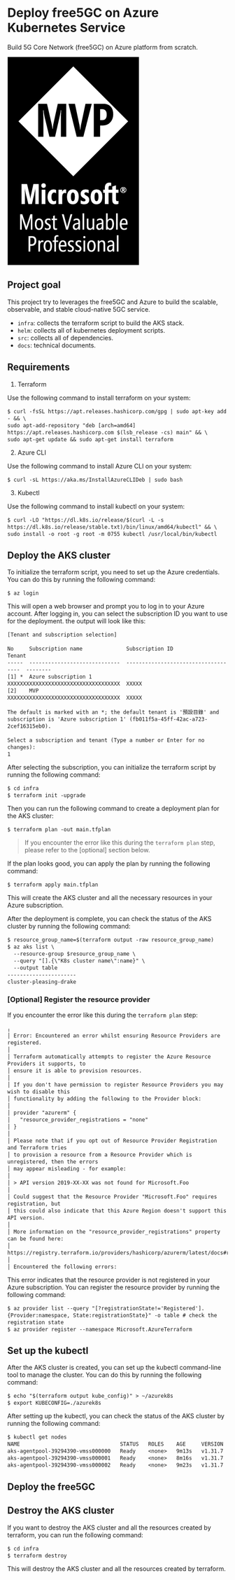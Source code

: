 # Deploy free5GC on Azure Kubernetes Service
Build 5G Core Network (free5GC) on Azure platform from scratch.

![](./assets/mvp.tif)

## Project goal

This project try to leverages the free5GC and Azure to build the scalable, observable, and stable cloud-native 5GC service.
- `infra`: collects the terraform script to build the AKS stack.
- `helm`: collects all of kubernetes deployment scripts.
- `src`: collects all of dependencies.
- `docs`: technical documents.

## Requirements

1. Terraform

Use the following command to install terraform on your system:
```
$ curl -fsSL https://apt.releases.hashicorp.com/gpg | sudo apt-key add - && \
sudo apt-add-repository "deb [arch=amd64] https://apt.releases.hashicorp.com $(lsb_release -cs) main" && \
sudo apt-get update && sudo apt-get install terraform
```

2. Azure CLI

Use the following command to install Azure CLI on your system:
```
$ curl -sL https://aka.ms/InstallAzureCLIDeb | sudo bash
```

3. Kubectl

Use the following command to install kubectl on your system:
```
$ curl -LO "https://dl.k8s.io/release/$(curl -L -s https://dl.k8s.io/release/stable.txt)/bin/linux/amd64/kubectl" && \
sudo install -o root -g root -m 0755 kubectl /usr/local/bin/kubectl
```

## Deploy the AKS cluster

To initialize the terraform script, you need to set up the Azure credentials. You can do this by running the following command:
```
$ az login
```
This will open a web browser and prompt you to log in to your Azure account. After logging in, you can select the subscription ID you want to use for the deployment. the output will look like this:
```
[Tenant and subscription selection]

No     Subscription name              Subscription ID                       Tenant
-----  -----------------------------  ------------------------------------  --------
[1] *  Azure subscription 1           XXXXXXXXXXXXXXXXXXXXXXXXXXXXXXXXXXXX  XXXXX
[2]    MVP                            XXXXXXXXXXXXXXXXXXXXXXXXXXXXXXXXXXXX  XXXXX

The default is marked with an *; the default tenant is '預設目錄' and subscription is 'Azure subscription 1' (fb011f5a-45ff-42ac-a723-2cef16315eb0).

Select a subscription and tenant (Type a number or Enter for no changes):  
1
```


After selecting the subscription, you can initialize the terraform script by running the following command:
```
$ cd infra
$ terraform init -upgrade
```

Then you can run the following command to create a deployment plan for the AKS cluster:
```
$ terraform plan -out main.tfplan
```

> If you encounter the error like this during the `terraform plan` step, please refer to the [optional] section below.

If the plan looks good, you can apply the plan by running the following command:
```
$ terraform apply main.tfplan
```

This will create the AKS cluster and all the necessary resources in your Azure subscription.

After the deployment is complete, you can check the status of the AKS cluster by running the following command:
```
$ resource_group_name=$(terraform output -raw resource_group_name)
$ az aks list \
  --resource-group $resource_group_name \
  --query "[].{\"K8s cluster name\":name}" \
  --output table
----------------------
cluster-pleasing-drake
```

### [Optional] Register the resource provider
If you encounter the error like this during the `terraform plan` step:
```
╷
│ Error: Encountered an error whilst ensuring Resource Providers are registered.
│ 
│ Terraform automatically attempts to register the Azure Resource Providers it supports, to
│ ensure it is able to provision resources.
│ 
│ If you don't have permission to register Resource Providers you may wish to disable this
│ functionality by adding the following to the Provider block:
│ 
│ provider "azurerm" {
│   "resource_provider_registrations = "none"
│ }
│ 
│ Please note that if you opt out of Resource Provider Registration and Terraform tries
│ to provision a resource from a Resource Provider which is unregistered, then the errors
│ may appear misleading - for example:
│ 
│ > API version 2019-XX-XX was not found for Microsoft.Foo
│ 
│ Could suggest that the Resource Provider "Microsoft.Foo" requires registration, but
│ this could also indicate that this Azure Region doesn't support this API version.
│ 
│ More information on the "resource_provider_registrations" property can be found here:
│ https://registry.terraform.io/providers/hashicorp/azurerm/latest/docs#resource_provider_registrations
│ 
│ Encountered the following errors:
```
This error indicates that the resource provider is not registered in your Azure subscription. You can register the resource provider by running the following command:
```
$ az provider list --query "[?registrationState!='Registered'].{Provider:namespace, State:registrationState}" -o table # check the registration state
$ az provider register --namespace Microsoft.AzureTerraform
```

## Set up the kubectl

After the AKS cluster is created, you can set up the kubectl command-line tool to manage the cluster. You can do this by running the following command:
```
$ echo "$(terraform output kube_config)" > ~/azurek8s
$ export KUBECONFIG=./azurek8s
```

After setting up the kubectl, you can check the status of the AKS cluster by running the following command:
```
$ kubectl get nodes
NAME                                STATUS   ROLES    AGE     VERSION
aks-agentpool-39294390-vmss000000   Ready    <none>   9m13s   v1.31.7
aks-agentpool-39294390-vmss000001   Ready    <none>   8m16s   v1.31.7
aks-agentpool-39294390-vmss000002   Ready    <none>   9m23s   v1.31.7
```

## Deploy the free5GC

## Destroy the AKS cluster

If you want to destroy the AKS cluster and all the resources created by terraform, you can run the following command:
```
$ cd infra
$ terraform destroy
```
This will destroy the AKS cluster and all the resources created by terraform.